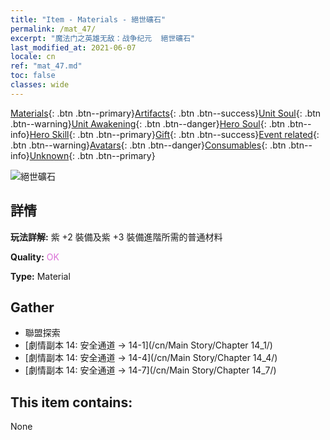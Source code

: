 ```yaml
---
title: "Item - Materials - 絕世礦石"
permalink: /mat_47/
excerpt: "魔法门之英雄无敌：战争纪元  絕世礦石"
last_modified_at: 2021-06-07
locale: cn
ref: "mat_47.md"
toc: false
classes: wide
---
```

 [Materials](/ItemsCN/){: .btn .btn--primary}[Artifacts](/ItemsCN/Artifacts/){: .btn .btn--success}[Unit Soul](/ItemsCN/UnitSoul/){: .btn .btn--warning}[Unit Awakening](/ItemsCN/UnitAwakening/){: .btn .btn--danger}[Hero Soul](/ItemsCN/HeroSoul/){: .btn .btn--info}[Hero Skill](/ItemsCN/HeroSkill/){: .btn .btn--primary}[Gift](/ItemsCN/Gift/){: .btn .btn--success}[Event related](/ItemsCN/Events/){: .btn .btn--warning}[Avatars](/ItemsCN/Avatars/){: .btn .btn--danger}[Consumables](/ItemsCN/Consumables/){: .btn .btn--info}[Unknown](/ItemsCN/Unknown/){: .btn .btn--primary}

 ![絕世礦石](/images/t/i_cailiao_kuangshi2.png)

## 詳情
 **玩法詳解:** 紫 +2 裝備及紫 +3 裝備進階所需的普通材料

 **Quality:** <span style="color: #DA70D6">OK</span>

 **Type:** Material

## Gather

*    聯盟探索 
*    [劇情副本 14: 安全通道 -> 14-1](/cn/Main Story/Chapter 14_1/) 
*    [劇情副本 14: 安全通道 -> 14-4](/cn/Main Story/Chapter 14_4/) 
*    [劇情副本 14: 安全通道 -> 14-7](/cn/Main Story/Chapter 14_7/) 

## This item contains:

  None

